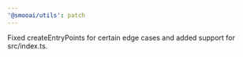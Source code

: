 ```yaml
---
'@smooai/utils': patch
---
```


Fixed createEntryPoints for certain edge cases and added support for src/index.ts.
